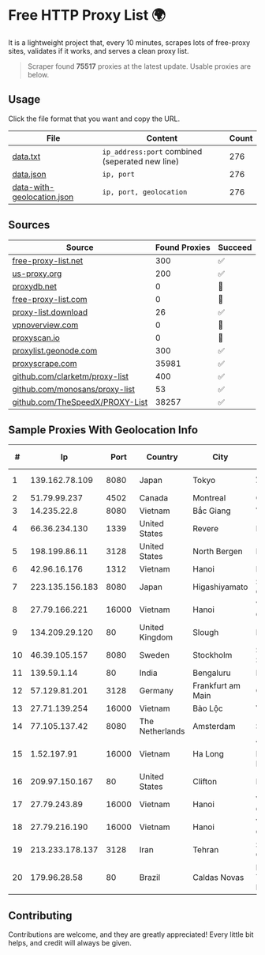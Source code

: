 
# Free HTTP Proxy List 🌍

It is a lightweight project that, every 10 minutes, scrapes lots of free-proxy sites, validates if it works, and serves a clean proxy list.


> Scraper found **75517** proxies at the latest update. Usable proxies are below.

## Usage

Click the file format that you want and copy the URL.


|File|Content|Count|
|----|-------|-----|
|[data.txt](https://raw.githubusercontent.com/themiralay/Proxy-List-World/master/data.txt)|`ip_address:port` combined (seperated new line)|276|
|[data.json](https://raw.githubusercontent.com/themiralay/Proxy-List-World/master/data.json)|`ip, port`|276|
|[data-with-geolocation.json](https://raw.githubusercontent.com/themiralay/Proxy-List-World/master/data-with-geolocation.json)|`ip, port, geolocation`|276|

## Sources

|Source|Found Proxies|Succeed|
|------|-------------|-------|
|[free-proxy-list.net](https://free-proxy-list.net)|300|✅|
|[us-proxy.org](https://www.us-proxy.org)|200|✅|
|[proxydb.net](http://proxydb.net)|0|🚫|
|[free-proxy-list.com](https://free-proxy-list.com/?page=&port=&type%5B%5D=http&type%5B%5D=https&up_time=0&search=Search)|0|🚫|
|[proxy-list.download](https://www.proxy-list.download/HTTP)|26|✅|
|[vpnoverview.com](https://vpnoverview.com/privacy/anonymous-browsing/free-proxy-servers)|0|🚫|
|[proxyscan.io](https://www.proxyscan.io)|0|🚫|
|[proxylist.geonode.com](https://proxylist.geonode.com/api/proxy-list?limit=300&page=1&sort_by=lastChecked&sort_type=desc&protocols=http,https)|300|✅|
|[proxyscrape.com](https://api.proxyscrape.com/v2/?request=displayproxies&protocol=http&timeout=10000&country=all&ssl=all&anonymity=all)|35981|✅|
|[github.com/clarketm/proxy-list](https://raw.githubusercontent.com/clarketm/proxy-list/master/proxy-list-raw.txt)|400|✅|
|[github.com/monosans/proxy-list](https://raw.githubusercontent.com/monosans/proxy-list/main/proxies/http.txt)|53|✅|
|[github.com/TheSpeedX/PROXY-List](https://raw.githubusercontent.com/TheSpeedX/PROXY-List/master/http.txt)|38257|✅|


## Sample Proxies With Geolocation Info

|#|Ip|Port|Country|City|Internet Service Provider|
|-|--|----|-------|----|-------------------------|
|1|139.162.78.109|8080|Japan|Tokyo|Akamai Technologies, Inc.|
|2|51.79.99.237|4502|Canada|Montreal|OVH SAS|
|3|14.235.22.8|8080|Vietnam|Bắc Giang|VNPT|
|4|66.36.234.130|1339|United States|Revere|DediOutlet, LLC|
|5|198.199.86.11|3128|United States|North Bergen|DigitalOcean, LLC|
|6|42.96.16.176|1312|Vietnam|Hanoi|HOALAC-VNNIC|
|7|223.135.156.183|8080|Japan|Higashiyamato|So-net Corporation|
|8|27.79.166.221|16000|Vietnam|Hanoi|Viettel Corporation|
|9|134.209.29.120|80|United Kingdom|Slough|DigitalOcean, LLC|
|10|46.39.105.157|8080|Sweden|Stockholm|Stockholms Stadsnat AB|
|11|139.59.1.14|80|India|Bengaluru|DIGITALOCEAN|
|12|57.129.81.201|3128|Germany|Frankfurt am Main|OVH SAS|
|13|27.71.139.254|16000|Vietnam|Bảo Lộc|Viettel Group|
|14|77.105.137.42|8080|The Netherlands|Amsterdam|Servers Tech Fzco|
|15|1.52.197.91|16000|Vietnam|Ha Long|Vietnam Internet Network Information Center|
|16|209.97.150.167|80|United States|Clifton|DigitalOcean, LLC|
|17|27.79.243.89|16000|Vietnam|Hanoi|Viettel Corporation|
|18|27.79.216.190|16000|Vietnam|Hanoi|Viettel Corporation|
|19|213.233.178.137|3128|Iran|Tehran|Sharif University Of Technology|
|20|179.96.28.58|80|Brazil|Caldas Novas|Megatelecom Telecomunicacoes Ltda|



## Contributing

Contributions are welcome, and they are greatly appreciated! Every
little bit helps, and credit will always be given.

